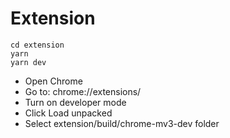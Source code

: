 # Extension

```
cd extension
yarn
yarn dev
```

- Open Chrome
- Go to: chrome://extensions/
- Turn on developer mode
- Click Load unpacked
- Select extension/build/chrome-mv3-dev folder